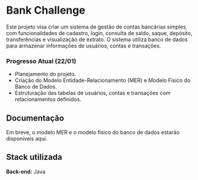 
# Bank Challenge

Este projeto visa criar um sistema de gestão de contas bancárias simples, com funcionalidades de cadastro, login, consulta de saldo, saque, depósito, transferências e visualização de extrato. O sistema utiliza banco de dados para armazenar informações de usuários, contas e transações.

### Progresso Atual (22/01)
- Planejamento do projeto.
- Criação do Modelo Entidade-Relacionamento (MER) e Modelo Físico do Banco de Dados.
- Estruturação das tabelas de usuários, contas e transações com relacionamentos definidos.

## Documentação
Em breve, o modelo MER e o modelo físico do banco de dados estarão disponíveis aqui.




## Stack utilizada
**Back-end:** Java

